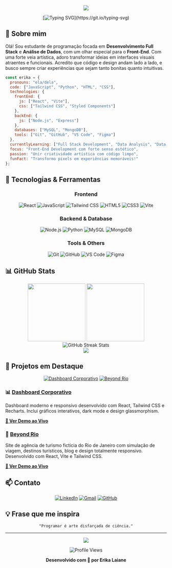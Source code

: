 <div align="center">
  <img src="https://capsule-render.vercel.app/api?type=waving&color=gradient&customColorList=12,14,18,20,24&height=200&section=header&text=Erika%20Laiane&fontSize=80&fontColor=fff&animation=fadeIn&fontAlignY=38&desc=Full%20Stack%20Developer%20%7C%20Data%20Enthusiast&descAlignY=58&descAlign=50" />
</div>
<div align="center">

  
  [![Typing SVG](https://readme-typing-svg.herokuapp.com?font=Fira+Code&weight=600&size=22&pause=1000&color=8B5CF6&center=true&vCenter=true&width=600&lines=Estudante+de+Desenvolvimento+Full+Stack;Explorando+An%C3%A1lise+de+Dados;Criando+interfaces+modernas+com+React;Apaixonada+por+tecnologia!)](https://git.io/typing-svg)
  
</div>

## 💜 Sobre mim

Olá! Sou estudante de programação focada em **Desenvolvimento Full Stack** e **Análise de Dados**, com um olhar especial para o **Front-End**. Com uma forte veia artística, adoro transformar ideias em interfaces visuais atraentes e funcionais. Acredito que código e design andam lado a lado, e busco sempre criar experiências que sejam tanto bonitas quanto intuitivas.

```javascript
const erika = {
  pronouns: "ela/dela",
  code: ["JavaScript", "Python", "HTML", "CSS"],
  technologies: {
    frontEnd: {
      js: ["React", "Vite"],
      css: ["Tailwind CSS", "Styled Components"]
    },
    backEnd: {
      js: ["Node.js", "Express"]
    },
    databases: ["MySQL", "MongoDB"],
    tools: ["Git", "GitHub", "VS Code", "Figma"]
  },
  currentlyLearning: ["Full Stack Development", "Data Analysis", "Data Visualization"],
  focus: "Front-End Development com forte senso estético",
  passion: "Unir criatividade artística com código limpo",
  funFact: "Transformo pixels em experiências memoráveis!"
};
```

## 🚀 Tecnologias & Ferramentas

<div align="center">

### Frontend
![React](https://img.shields.io/badge/React-20232A?style=for-the-badge&logo=react&logoColor=61DAFB)
![JavaScript](https://img.shields.io/badge/JavaScript-F7DF1E?style=for-the-badge&logo=javascript&logoColor=black)
![Tailwind CSS](https://img.shields.io/badge/Tailwind_CSS-38B2AC?style=for-the-badge&logo=tailwind-css&logoColor=white)
![HTML5](https://img.shields.io/badge/HTML5-E34F26?style=for-the-badge&logo=html5&logoColor=white)
![CSS3](https://img.shields.io/badge/CSS3-1572B6?style=for-the-badge&logo=css3&logoColor=white)
![Vite](https://img.shields.io/badge/Vite-646CFF?style=for-the-badge&logo=vite&logoColor=white)

### Backend & Database
![Node.js](https://img.shields.io/badge/Node.js-339933?style=for-the-badge&logo=nodedotjs&logoColor=white)
![Python](https://img.shields.io/badge/Python-3776AB?style=for-the-badge&logo=python&logoColor=white)
![MySQL](https://img.shields.io/badge/MySQL-4479A1?style=for-the-badge&logo=mysql&logoColor=white)
![MongoDB](https://img.shields.io/badge/MongoDB-47A248?style=for-the-badge&logo=mongodb&logoColor=white)

### Tools & Others
![Git](https://img.shields.io/badge/Git-F05032?style=for-the-badge&logo=git&logoColor=white)
![GitHub](https://img.shields.io/badge/GitHub-181717?style=for-the-badge&logo=github&logoColor=white)
![VS Code](https://img.shields.io/badge/VS_Code-007ACC?style=for-the-badge&logo=visual-studio-code&logoColor=white)
![Figma](https://img.shields.io/badge/Figma-F24E1E?style=for-the-badge&logo=figma&logoColor=white)

</div>

## 📊 GitHub Stats

<div align="center">
  <img height="180em" src="https://github-readme-stats.vercel.app/api?username=erikalaiane&show_icons=true&theme=radical&include_all_commits=true&count_private=true&border_color=8B5CF6&title_color=8B5CF6&icon_color=A78BFA"/>
  <img height="180em" src="https://github-readme-stats.vercel.app/api/top-langs/?username=erikalaiane&layout=compact&langs_count=8&theme=radical&border_color=8B5CF6&title_color=8B5CF6"/>
</div>

<div align="center">
  <img src="https://github-readme-streak-stats.herokuapp.com/?user=erikalaiane&theme=radical&border=8B5CF6&ring=8B5CF6&fire=A78BFA&currStreakLabel=A78BFA" alt="GitHub Streak Stats" />
</div>

<div align="center">
  <img src="https://github-readme-activity-graph.vercel.app/graph?username=erikalaiane&theme=react-dark&hide_border=true&area=true&color=8B5CF6&point=A78BFA&line=8B5CF6" />
</div>

## 🎯 Projetos em Destaque

<div align="center">

[![Dashboard Corporativo](https://github-readme-stats.vercel.app/api/pin/?username=erikalaiane&repo=dashboard-corporativo&theme=radical&border_color=8B5CF6&title_color=8B5CF6&icon_color=A78BFA)](https://github.com/erikalaiane/dashboard-corporativo)
[![Beyond Rio](https://github-readme-stats.vercel.app/api/pin/?username=erikalaiane&repo=beyond-rio&theme=radical&border_color=8B5CF6&title_color=8B5CF6&icon_color=A78BFA)](https://github.com/erikalaiane/beyond-rio)

</div>

### 📊 [Dashboard Corporativo](https://github.com/erikalaiane/dashboard-corporativo)
Dashboard moderno e responsivo desenvolvido com React, Tailwind CSS e Recharts. Inclui gráficos interativos, dark mode e design glassmorphism.

**[🚀 Ver Demo ao Vivo](https://erikalaiane.github.io/dashboard-corporativo/)**

### 🌴 [Beyond Rio](https://github.com/erikalaiane/beyond-rio)
Site de agência de turismo fictícia do Rio de Janeiro com simulação de viagem, destinos turísticos, blog e design totalmente responsivo. Desenvolvido com React, Vite e Tailwind CSS.

**[🚀 Ver Demo ao Vivo](https://erikalaiane.github.io/beyond-rio/)**

## 📫 Contato

<div align="center">

[![LinkedIn](https://img.shields.io/badge/LinkedIn-0077B5?style=for-the-badge&logo=linkedin&logoColor=white)](https://www.linkedin.com/in/erika-laiane-azevedo)
[![Gmail](https://img.shields.io/badge/Gmail-D14836?style=for-the-badge&logo=gmail&logoColor=white)](mailto:erikalaianeazevedosantos@gmail.com)
[![GitHub](https://img.shields.io/badge/GitHub-100000?style=for-the-badge&logo=github&logoColor=white)](https://github.com/erikalaiane)

</div>

## 💡 Frase que me inspira

<div align="center">
  
  ```
  "Programar é arte disfarçada de ciência."
  ```
  
</div>

---

<div align="center">
  <img src="https://capsule-render.vercel.app/api?type=waving&color=gradient&customColorList=12,14,18,20,24&height=100&section=footer" />
  
  ![Profile Views](https://komarev.com/ghpvc/?username=erikalaiane&color=blueviolet&style=for-the-badge)
  
  **Desenvolvido com 💜 por Erika Laiane**
</div>
